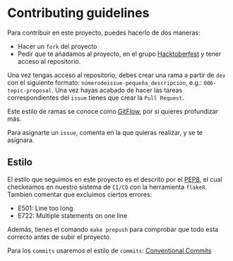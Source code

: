 # Contributing guidelines

Para contribuir en este proyecto, puedes hacerlo de dos maneras:
- Hacer un `fork` del proyecto
- Pedir que te añadamos al proyecto, en el grupo [Hacktoberfest](https://github.com/orgs/pythonalicante/teams/hacktoberfest) y tener acceso al repositorio.

Una vez tengas acceso al repositorio, debes crear una rama a partir de `dev` con el siguiente formato: `númerodeissue-pequeña_descripción`, e.g.: `006-topic-proposal`. Una vez hayas acabado de hacer las tareas correspondientes del `issue` tienes que crear la `Pull Request`.

Este estilo de ramas se conoce como [GitFlow](https://www.atlassian.com/es/git/tutorials/comparing-workflows/gitflow-workflow), por si quieres profundizar más.

Para asignarte un `issue`, comenta en la que quieras realizar, y se te asignara.

## Estilo

El estilo que seguimos en este proyecto es el descrito por el [PEP8](https://www.python.org/dev/peps/pep-0008/), el cual checkeamos en nuestro sístema de `CI/CD` con la herramienta `flake8`. Tambien comentar que excluimos ciertos errores:
- E501: Line too long
- E722: Multiple statements on one line

Además, tienes el comando `make prepush` para comprobar que todo esta correcto antes de subir el proyecto.

Para los `commits` usaremos el estilo de `commits`: [Conventional Commits](https://www.conventionalcommits.org/en/v1.0.0/)
